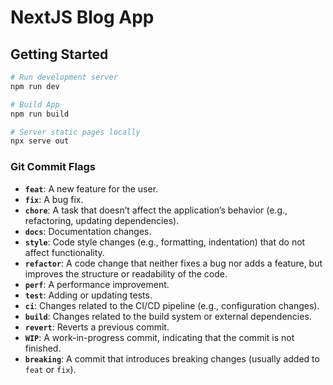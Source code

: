 # NextJS Blog App

## Getting Started

```bash
# Run development server
npm run dev

# Build App
npm run build

# Server static pages locally
npx serve out

```

### Git Commit Flags

- **`feat`**: A new feature for the user.
- **`fix`**: A bug fix.
- **`chore`**: A task that doesn’t affect the application’s behavior (e.g., refactoring, updating dependencies).
- **`docs`**: Documentation changes.
- **`style`**: Code style changes (e.g., formatting, indentation) that do not affect functionality.
- **`refactor`**: A code change that neither fixes a bug nor adds a feature, but improves the structure or readability of the code.
- **`perf`**: A performance improvement.
- **`test`**: Adding or updating tests.
- **`ci`**: Changes related to the CI/CD pipeline (e.g., configuration changes).
- **`build`**: Changes related to the build system or external dependencies.
- **`revert`**: Reverts a previous commit.
- **`WIP`**: A work-in-progress commit, indicating that the commit is not finished.
- **`breaking`**: A commit that introduces breaking changes (usually added to `feat` or `fix`).
